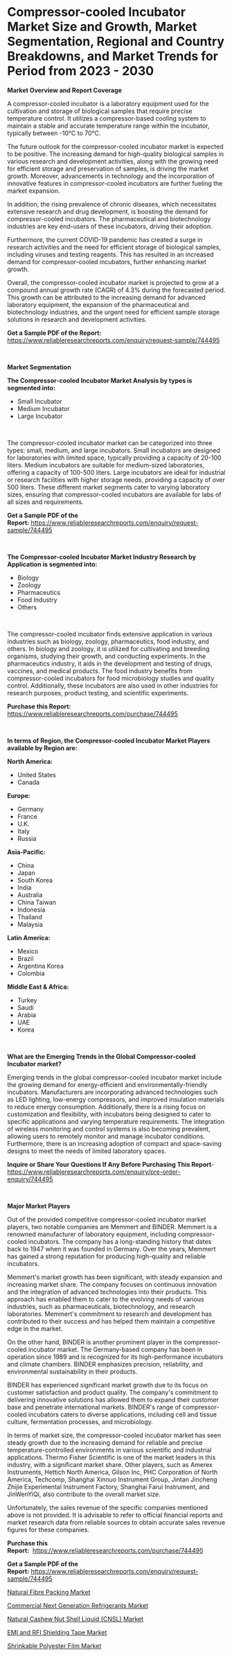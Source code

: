 <p><h1>Compressor-cooled Incubator Market Size and Growth, Market Segmentation, Regional and Country Breakdowns, and Market Trends for Period from 2023 -  2030</h1></p><p><strong>Market Overview and Report Coverage</strong></p>
<p><p>A compressor-cooled incubator is a laboratory equipment used for the cultivation and storage of biological samples that require precise temperature control. It utilizes a compressor-based cooling system to maintain a stable and accurate temperature range within the incubator, typically between -10°C to 70°C.</p><p>The future outlook for the compressor-cooled incubator market is expected to be positive. The increasing demand for high-quality biological samples in various research and development activities, along with the growing need for efficient storage and preservation of samples, is driving the market growth. Moreover, advancements in technology and the incorporation of innovative features in compressor-cooled incubators are further fueling the market expansion.</p><p>In addition, the rising prevalence of chronic diseases, which necessitates extensive research and drug development, is boosting the demand for compressor-cooled incubators. The pharmaceutical and biotechnology industries are key end-users of these incubators, driving their adoption.</p><p>Furthermore, the current COVID-19 pandemic has created a surge in research activities and the need for efficient storage of biological samples, including viruses and testing reagents. This has resulted in an increased demand for compressor-cooled incubators, further enhancing market growth.</p><p>Overall, the compressor-cooled incubator market is projected to grow at a compound annual growth rate (CAGR) of 4.3% during the forecasted period. This growth can be attributed to the increasing demand for advanced laboratory equipment, the expansion of the pharmaceutical and biotechnology industries, and the urgent need for efficient sample storage solutions in research and development activities.</p></p>
<p><strong>Get a Sample PDF of the Report:</strong> <a href="https://www.reliableresearchreports.com/enquiry/request-sample/744495">https://www.reliableresearchreports.com/enquiry/request-sample/744495</a></p>
<p>&nbsp;</p>
<p><strong>Market Segmentation</strong></p>
<p><strong>The Compressor-cooled Incubator Market Analysis by types is segmented into:</strong></p>
<p><ul><li>Small Incubator</li><li>Medium Incubator</li><li>Large Incubator</li></ul></p>
<p>&nbsp;</p>
<p><p>The compressor-cooled incubator market can be categorized into three types: small, medium, and large incubators. Small incubators are designed for laboratories with limited space, typically providing a capacity of 20-100 liters. Medium incubators are suitable for medium-sized laboratories, offering a capacity of 100-500 liters. Large incubators are ideal for industrial or research facilities with higher storage needs, providing a capacity of over 500 liters. These different market segments cater to varying laboratory sizes, ensuring that compressor-cooled incubators are available for labs of all sizes and requirements.</p></p>
<p><strong>Get a Sample PDF of the Report:</strong>&nbsp;<a href="https://www.reliableresearchreports.com/enquiry/request-sample/744495">https://www.reliableresearchreports.com/enquiry/request-sample/744495</a></p>
<p>&nbsp;</p>
<p><strong>The Compressor-cooled Incubator Market Industry Research by Application is segmented into:</strong></p>
<p><ul><li>Biology</li><li>Zoology</li><li>Pharmaceutics</li><li>Food Industry</li><li>Others</li></ul></p>
<p>&nbsp;</p>
<p><p>The compressor-cooled incubator finds extensive application in various industries such as biology, zoology, pharmaceutics, food industry, and others. In biology and zoology, it is utilized for cultivating and breeding organisms, studying their growth, and conducting experiments. In the pharmaceutics industry, it aids in the development and testing of drugs, vaccines, and medical products. The food industry benefits from compressor-cooled incubators for food microbiology studies and quality control. Additionally, these incubators are also used in other industries for research purposes, product testing, and scientific experiments.</p></p>
<p><strong>Purchase this Report:</strong>&nbsp; <a href="https://www.reliableresearchreports.com/purchase/744495">https://www.reliableresearchreports.com/purchase/744495</a></p>
<p>&nbsp;</p>
<p><strong>In terms of Region, the Compressor-cooled Incubator Market Players available by Region are:</strong></p>
<p>
    <p> <strong> North America: </strong>
        <ul>
            <li>United States</li>
            <li>Canada</li>
        </ul>
        </p> 
    <p> <strong> Europe: </strong>
        <ul>
            <li>Germany</li>
            <li>France</li>
            <li>U.K.</li>
            <li>Italy</li>
            <li>Russia</li>
        </ul>
        </p> 
    <p> <strong> Asia-Pacific: </strong>
        <ul>
            <li>China</li>
            <li>Japan</li>
            <li>South Korea</li>
            <li>India</li>
            <li>Australia</li>
            <li>China Taiwan</li>
            <li>Indonesia</li>
            <li>Thailand</li>
            <li>Malaysia</li>
        </ul>
        </p> 
    <p> <strong> Latin America: </strong>
        <ul>
            <li>Mexico</li>
            <li>Brazil</li>
            <li>Argentina Korea</li>
            <li>Colombia</li>
        </ul>
        </p> 
    <p> <strong> Middle East & Africa: </strong>
        <ul>
            <li>Turkey</li>
            <li>Saudi</li>
            <li>Arabia</li>
            <li>UAE</li>
            <li>Korea</li>
        </ul>
    </p>
    </p>
<p>&nbsp;</p>
<p><strong>What are the Emerging Trends in the Global Compressor-cooled Incubator market?</strong></p>
<p><p>Emerging trends in the global compressor-cooled incubator market include the growing demand for energy-efficient and environmentally-friendly incubators. Manufacturers are incorporating advanced technologies such as LED lighting, low-energy compressors, and improved insulation materials to reduce energy consumption. Additionally, there is a rising focus on customization and flexibility, with incubators being designed to cater to specific applications and varying temperature requirements. The integration of wireless monitoring and control systems is also becoming prevalent, allowing users to remotely monitor and manage incubator conditions. Furthermore, there is an increasing adoption of compact and space-saving designs to meet the needs of limited laboratory spaces.</p></p>
<p><strong>Inquire or Share Your Questions If Any Before Purchasing This Report</strong>- <a href="https://www.reliableresearchreports.com/enquiry/pre-order-enquiry/744495">https://www.reliableresearchreports.com/enquiry/pre-order-enquiry/744495</a></p>
<p>&nbsp;</p>
<p><strong>Major Market Players</strong></p>
<p><p>Out of the provided competitive compressor-cooled incubator market players, two notable companies are Memmert and BINDER. Memmert is a renowned manufacturer of laboratory equipment, including compressor-cooled incubators. The company has a long-standing history that dates back to 1947 when it was founded in Germany. Over the years, Memmert has gained a strong reputation for producing high-quality and reliable incubators.</p><p>Memmert's market growth has been significant, with steady expansion and increasing market share. The company focuses on continuous innovation and the integration of advanced technologies into their products. This approach has enabled them to cater to the evolving needs of various industries, such as pharmaceuticals, biotechnology, and research laboratories. Memmert's commitment to research and development has contributed to their success and has helped them maintain a competitive edge in the market.</p><p>On the other hand, BINDER is another prominent player in the compressor-cooled incubator market. The Germany-based company has been in operation since 1989 and is recognized for its high-performance incubators and climate chambers. BINDER emphasizes precision, reliability, and environmental sustainability in their products.</p><p>BINDER has experienced significant market growth due to its focus on customer satisfaction and product quality. The company's commitment to delivering innovative solutions has allowed them to expand their customer base and penetrate international markets. BINDER's range of compressor-cooled incubators caters to diverse applications, including cell and tissue culture, fermentation processes, and microbiology.</p><p>In terms of market size, the compressor-cooled incubator market has seen steady growth due to the increasing demand for reliable and precise temperature-controlled environments in various scientific and industrial applications. Thermo Fisher Scientific is one of the market leaders in this industry, with a significant market share. Other players, such as Amerex Instruments, Hettich North America, Gilson Inc, PHC Corporation of North America, Techcomp, Shanghai Xinnuo Instrument Group, Jintan Jincheng Zhijie Experimental Instrument Factory, Shanghai Farui Instrument, and JinWenYiQi, also contribute to the overall market size.</p><p>Unfortunately, the sales revenue of the specific companies mentioned above is not provided. It is advisable to refer to official financial reports and market research data from reliable sources to obtain accurate sales revenue figures for these companies.</p></p>
<p><strong>Purchase this Report:</strong>&nbsp;&nbsp;<a href="https://www.reliableresearchreports.com/purchase/744495">https://www.reliableresearchreports.com/purchase/744495</a></p>
<p></p>
<p><strong>Get a Sample PDF of the Report:</strong>&nbsp;<a href="https://www.reliableresearchreports.com/enquiry/request-sample/744495">https://www.reliableresearchreports.com/enquiry/request-sample/744495</a></p>
<p><p><a href="https://medium.com/@elenaglover2023/natural-fibre-packing-market-outlook-industry-overview-and-forecast-2023-to-2030-510184007efb">Natural Fibre Packing Market</a></p><p><a href="https://medium.com/@nolalockman2023/commercial-next-generation-refrigerants-market-competitive-analysis-market-trends-and-forecast-to-c28580c8e0b7">Commercial Next Generation Refrigerants Market</a></p><p><a href="https://medium.com/@haileeferry/natural-cashew-nut-shell-liquid-cnsl-market-the-key-to-successful-business-strategy-forecast-e683a252c04d">Natural Cashew Nut Shell Liquid (CNSL) Market</a></p><p><a href="https://medium.com/@candicekoss1946/emi-and-rfi-shielding-tape-market-analysis-its-cagr-market-segmentation-and-global-industry-77210f2d74ef">EMI and RFI Shielding Tape Market</a></p><p><a href="https://medium.com/@stefanokon1939/shrinkable-polyester-film-nbsp-market-focuses-on-market-share-size-and-projected-forecast-till-818fdbb51d05">Shrinkable Polyester Film Market</a></p></p>